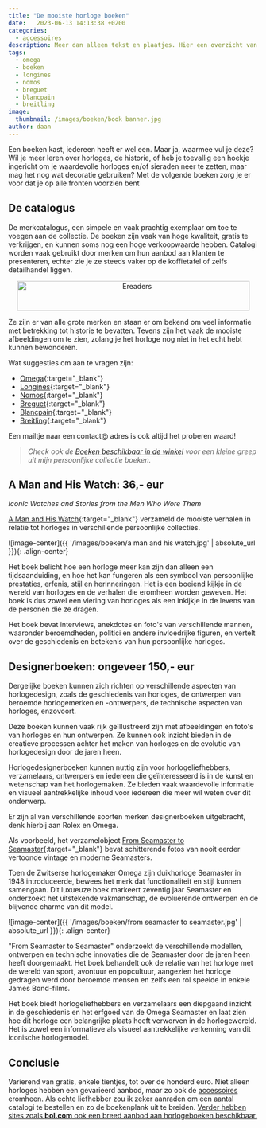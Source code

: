 ```yaml
---
title: "De mooiste horloge boeken"
date:   2023-06-13 14:13:38 +0200
categories:
  - accessoires
description: Meer dan alleen tekst en plaatjes. Hier een overzicht van horlogeboeken die je als liefhebber op de plank moet hebben!
tags:
  - omega
  - boeken
  - longines
  - nomos
  - breguet
  - blancpain
  - breitling
image: 
  thumbnail: /images/boeken/book banner.jpg
author: daan
---
```

Een boeken kast, iedereen heeft er wel een. Maar ja, waarmee vul je deze? Wil je meer leren over horloges, de historie, of heb je toevallig een hoekje ingericht om je waardevolle horloges en/of sieraden neer te zetten, maar mag het nog wat decoratie gebruiken? Met de volgende boeken zorg je er voor dat je op alle fronten voorzien bent

## De catalogus
De merkcatalogus, een simpele en vaak prachtig exemplaar om toe te voegen aan de collectie. De boeken zijn vaak van hoge kwaliteit, gratis te verkrijgen, en kunnen soms nog een hoge verkoopwaarde hebben. Catalogi worden vaak gebruikt door merken om hun aanbod aan klanten te presenteren, echter zie je ze steeds vaker op de koffietafel of zelfs detailhandel liggen.

<center><a href="https://partner.bol.com/click/click?p=1&amp;t=url&amp;s=1321762&amp;url=https%3A%2F%2Fwww.bol.com%2Fnl%2Fnl%2Fl%2Fe-readers-accessoires%2F7894%2F&amp;f=BAN&amp;name=Ereaders&amp;subid=" target="_blank"><img src="https://www.bol.com/nl/upload/partnerprogramma/190605-ereaders-pp-468x60.jpg" width="468" height="60" alt="Ereaders"  /></a><img src="https://partner.bol.com/click/impression?p=1&amp;s=1321762&amp;t=url&amp;f=BAN&amp;name=Ereaders&amp;subid=" width="1" height="1" alt="Ereaders"/></center> 

Ze zijn er van alle grote merken en staan er om bekend om veel informatie met betrekking tot historie te bevatten. Tevens zijn het vaak de mooiste afbeeldingen om te zien, zolang je het horloge nog niet in het echt hebt kunnen bewonderen.

Wat suggesties om aan te vragen zijn:
- [Omega](https://www.omegawatches.com/customer/account/login/referer/aHR0cHM6Ly93d3cub21lZ2F3YXRjaGVzLmNvbS9jdXN0b21lci1zZXJ2aWNlL29yZGVyLWEtY2F0YWxvZ3Vl/){:target="_blank"}
- [Longines](https://www.longines.com/en-us/contact/catalog-request){:target="_blank"}
- [Nomos](https://nomos-glashuette.com/en/order-a-catalog){:target="_blank"}
- [Breguet](https://www.breguet.com/en/catalogue-request){:target="_blank"}
- [Blancpain](https://www.blancpain.com/en/catalog/request){:target="_blank"}
- [Breitling](https://www.breitling.com/gb-en/chronolog/order/){:target="_blank"}

Een mailtje naar een contact@ adres is ook altijd het proberen waard!

> _Check ook de [Boeken beschikbaar in de winkel](/winkel) voor een kleine greep uit mijn persoonlijke collectie boeken._

## A Man and His Watch: 36,- eur
*Iconic Watches and Stories from the Men Who Wore Them*

<center><script type="text/javascript">var bol_sitebar_v2={"id":"bol_1698504189289", "baseUrl":"partner.bol.com","productId":"9200000073194392","familyId":"9200000073194392","siteId":"1321762","target":true,"rating":true,"price":true,"deliveryDescription":true,"button":true,"linkName":"A%20Man%20and%20His%20Watch%2C%20Matt%20Hranek","linkSubId":""};</script><script type="text/javascript" src="https://partner.bol.com/promotion/static/js/partnerProductlinkV2.js" id="bol_1698504189289"></script></center>


[A Man and His Watch](https://www.bol.com/nl/nl/f/a-man-and-his-watch/9200000073194392/){:target="_blank"} verzameld de mooiste verhalen in relatie tot horloges in verschillende persoonlijke collecties.

![image-center]({{ '/images/boeken/a man and his watch.jpg' | absolute_url }}){: .align-center}

Het boek belicht hoe een horloge meer kan zijn dan alleen een tijdsaanduiding, en hoe het kan fungeren als een symbool van persoonlijke prestaties, erfenis, stijl en herinneringen. Het is een boeiend kijkje in de wereld van horloges en de verhalen die eromheen worden geweven. Het boek is dus zowel een viering van horloges als een inkijkje in de levens van de personen die ze dragen.


Het boek bevat interviews, anekdotes en foto's van verschillende mannen, waaronder beroemdheden, politici en andere invloedrijke figuren, en vertelt over de geschiedenis en betekenis van hun persoonlijke horloges.

## Designerboeken: ongeveer 150,- eur
Dergelijke boeken kunnen zich richten op verschillende aspecten van horlogedesign, zoals de geschiedenis van horloges, de ontwerpen van beroemde horlogemerken en -ontwerpers, de technische aspecten van horloges, enzovoort.

Deze boeken kunnen vaak rijk geïllustreerd zijn met afbeeldingen en foto's van horloges en hun ontwerpen. Ze kunnen ook inzicht bieden in de creatieve processen achter het maken van horloges en de evolutie van horlogedesign door de jaren heen.

Horlogedesignerboeken kunnen nuttig zijn voor horlogeliefhebbers, verzamelaars, ontwerpers en iedereen die geïnteresseerd is in de kunst en wetenschap van het horlogemaken. Ze bieden vaak waardevolle informatie en visueel aantrekkelijke inhoud voor iedereen die meer wil weten over dit onderwerp.

Er zijn al van verschillende soorten merken designerboeken uitgebracht, denk hierbij aan Rolex en Omega.

<center><script type="text/javascript">var bol_sitebar_v2={"id":"bol_1698504253487", "baseUrl":"partner.bol.com","productId":"9200000041226093","familyId":"9200000041226093","siteId":"1321762","target":true,"rating":true,"price":true,"deliveryDescription":true,"button":true,"linkName":"Moonwatch%20Only%3A%20The%20Ultimate%20Omega%20Speedmaster...","linkSubId":""};</script><script type="text/javascript" src="https://partner.bol.com/promotion/static/js/partnerProductlinkV2.js" id="bol_1698504253487"></script></center>


Als voorbeeld, het verzamelobject [From Seamaster to Seamaster](https://www.omegawatches.com/stories/capturing-70-years-of-seamaster-design){:target="_blank"} bevat schitterende fotos van nooit eerder vertoonde vintage en moderne Seamasters. 

Toen de Zwitserse horlogemaker Omega zijn duikhorloge Seamaster in 1948 introduceerde, bewees het merk dat functionaliteit en stijl kunnen samengaan. Dit luxueuze boek markeert zeventig jaar Seamaster en onderzoekt het uitstekende vakmanschap, de evoluerende ontwerpen en de blijvende charme van dit model.

![image-center]({{ '/images/boeken/from seamaster to seamaster.jpg' | absolute_url }}){: .align-center}

"From Seamaster to Seamaster" onderzoekt de verschillende modellen, ontwerpen en technische innovaties die de Seamaster door de jaren heen heeft doorgemaakt. Het boek behandelt ook de relatie van het horloge met de wereld van sport, avontuur en popcultuur, aangezien het horloge gedragen werd door beroemde mensen en zelfs een rol speelde in enkele James Bond-films.

Het boek biedt horlogeliefhebbers en verzamelaars een diepgaand inzicht in de geschiedenis en het erfgoed van de Omega Seamaster en laat zien hoe dit horloge een belangrijke plaats heeft verworven in de horlogewereld. Het is zowel een informatieve als visueel aantrekkelijke verkenning van dit iconische horlogemodel.

## Conclusie
Varierend van gratis, enkele tientjes, tot over de honderd euro. Niet alleen horloges hebben een gevarieerd aanbod, maar zo ook de [accessoires](/accessoires/handigste-horloge-accessoires) eromheen. Als echte liefhebber zou ik zeker aanraden om een aantal catalogi te bestellen en zo de boekenplank uit te breiden. <a href="https://partner.bol.com/click/click?p=2&t=url&s=1321762&f=TXL&url=https%3A%2F%2Fwww.bol.com%2Fnl%2Fnl%2Fs%2Fhorloge%2Bboeken%2F&name=bol.com">Verder hebben sites zoals **bol.com** ook een breed aanbod aan horlogeboeken beschikbaar.</a>
